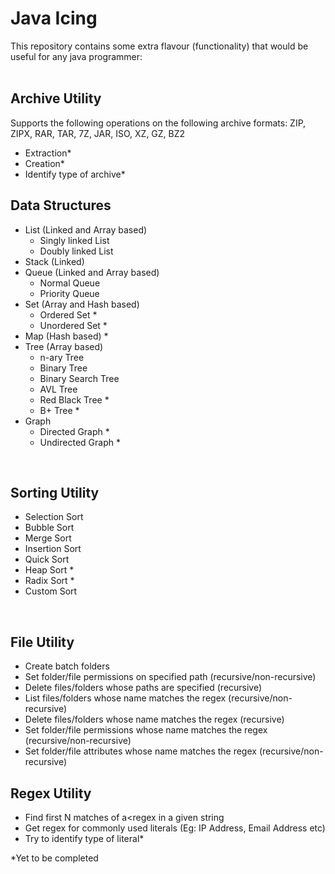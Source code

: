# Java Icing
This repository contains some extra flavour (functionality) that would be useful for any java programmer: <br><br>

## Archive Utility<br>
Supports the following operations on the following archive formats:
ZIP, ZIPX, RAR, TAR, 7Z, JAR, ISO, XZ, GZ, BZ2
* Extraction*
* Creation*
* Identify type of archive*

## Data Structures<br>
* List (Linked and Array based)<br>
  * Singly linked List<br>
  * Doubly linked List<br>
* Stack (Linked)<br>
* Queue (Linked and Array based)<br>
	* Normal Queue<br>
	* Priority Queue<br>
* Set (Array and Hash based)<br>
	* Ordered Set *<br>
	* Unordered Set *<br>
* Map (Hash based) *<br>
* Tree (Array based)<br>
	* n-ary Tree<br>
	* Binary Tree<br>
	* Binary Search Tree<br>
	* AVL Tree<br>
	* Red Black Tree *<br>
	* B+ Tree *<br>
* Graph<br>
	* Directed Graph *<br>
	* Undirected Graph *<br>
<br>

## Sorting Utility<br>
* Selection Sort<br>
* Bubble Sort<br>
* Merge Sort<br>
* Insertion Sort<br>
* Quick Sort<br>
* Heap Sort *<br>
* Radix Sort *<br>
* Custom Sort<br>
<br>

## File Utility<br>
* Create batch folders
* Set folder/file permissions on specified path (recursive/non-recursive)
* Delete files/folders whose paths are specified (recursive)
* List files/folders whose name matches the regex (recursive/non-recursive)
* Delete files/folders whose name matches the regex (recursive)
* Set folder/file permissions whose name matches the regex (recursive/non-recursive)
* Set folder/file attributes whose name matches the regex (recursive/non-recursive)

## Regex Utility<br>
* Find first N matches of a<regex in a given string
* Get regex for commonly used literals (Eg: IP Address, Email Address etc)
* Try to identify type of literal*

*Yet to be completed
